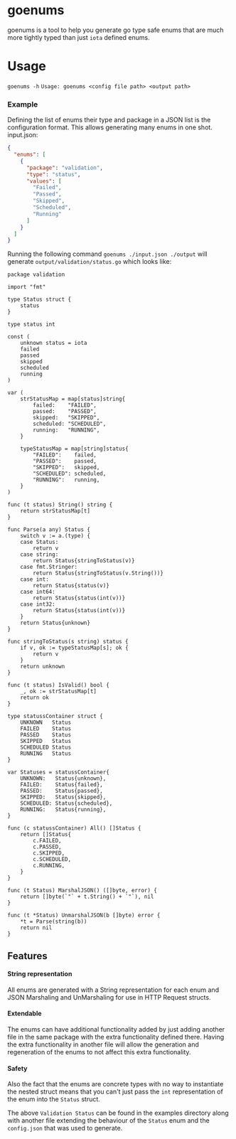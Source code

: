 # goenums

goenums is a tool to help you generate go type safe enums that are much more tightly typed than just `iota` defined enums.

# Usage
`goenums -h`
`Usage: goenums <config file path> <output path>`
### Example
Defining the list of enums their type and package in a JSON list is the configuration format.  This allows generating many enums in one shot.
input.json:
```json
{
  "enums": [
    {
      "package": "validation",
      "type": "status",
      "values": [
        "Failed",
        "Passed",
        "Skipped",
        "Scheduled",
        "Running"
      ]
    }
  ]
}
```
Running the following command `goenums ./input.json ./output` will generate `output/validation/status.go` which looks like:

```golang
package validation

import "fmt"

type Status struct {
	status
}

type status int

const (
	unknown status = iota
	failed
	passed
	skipped
	scheduled
	running
)

var (
	strStatusMap = map[status]string{
		failed:    "FAILED",
		passed:    "PASSED",
		skipped:   "SKIPPED",
		scheduled: "SCHEDULED",
		running:   "RUNNING",
	}

	typeStatusMap = map[string]status{
		"FAILED":    failed,
		"PASSED":    passed,
		"SKIPPED":   skipped,
		"SCHEDULED": scheduled,
		"RUNNING":   running,
	}
)

func (t status) String() string {
	return strStatusMap[t]
}

func Parse(a any) Status {
	switch v := a.(type) {
	case Status:
		return v
	case string:
		return Status{stringToStatus(v)}
	case fmt.Stringer:
		return Status{stringToStatus(v.String())}
	case int:
		return Status{status(v)}
	case int64:
		return Status{status(int(v))}
	case int32:
		return Status{status(int(v))}
	}
	return Status{unknown}
}

func stringToStatus(s string) status {
	if v, ok := typeStatusMap[s]; ok {
		return v
	}
	return unknown
}

func (t status) IsValid() bool {
	_, ok := strStatusMap[t]
    return ok
}

type statussContainer struct {
	UNKNOWN   Status
	FAILED    Status
	PASSED    Status
	SKIPPED   Status
	SCHEDULED Status
	RUNNING   Status
}

var Statuses = statussContainer{
	UNKNOWN:   Status{unknown},
	FAILED:    Status{failed},
	PASSED:    Status{passed},
	SKIPPED:   Status{skipped},
	SCHEDULED: Status{scheduled},
	RUNNING:   Status{running},
}

func (c statussContainer) All() []Status {
	return []Status{
		c.FAILED,
		c.PASSED,
		c.SKIPPED,
		c.SCHEDULED,
		c.RUNNING,
	}
}

func (t Status) MarshalJSON() ([]byte, error) {
	return []byte(`"` + t.String() + `"`), nil
}

func (t *Status) UnmarshalJSON(b []byte) error {
	*t = Parse(string(b))
	return nil
}
```
## Features

#### String representation
All enums are generated with a String representation for each enum and JSON Marshaling and UnMarshaling for use in HTTP Request structs.  

#### Extendable
The enums can have additional functionality added by just adding another file in the same package with the extra functionality defined there.  Having the extra functionality in another file will allow the generation and regeneration of the enums to not affect this extra functionality. 

#### Safety
Also the fact that the enums are concrete types with no way to instantiate the nested struct means that you can't just pass the `int` representation of the enum into the `Status` struct.

The above `Validation Status` can be found in the examples directory along with another file extending the behaviour of the `Status` enum and the `config.json` that was used to generate.